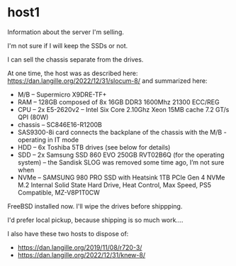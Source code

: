 # host1
Information about the server I'm selling.

I'm not sure if I will keep the SSDs or not.

I can sell the chassis separate from the drives.

At one time, the host was as described here: https://dan.langille.org/2022/12/31/slocum-8/ and summarized here:

* M/B – Supermicro X9DRE-TF+
* RAM – 128GB composed of 8x 16GB DDR3 1600Mhz 21300 ECC/REG
* CPU – 2x E5-2620v2 – Intel Six Core 2.10Ghz Xeon 15MB cache 7.2 GT/s QPI (80W)
* chassis – SC846E16-R1200B
* SAS9300-8i card connects the backplane of the chassis with the M/B - operating in IT mode
* HDD – 6x Toshiba 5TB drives (see below for details)
* SDD – 2x Samsung SSD 860 EVO 250GB RVT02B6Q (for the operating system) – the Sandisk SLOG was removed some time ago, I’m not sure when
* NVMe – SAMSUNG 980 PRO SSD with Heatsink 1TB PCIe Gen 4 NVMe M.2 Internal Solid State Hard Drive, Heat Control, Max Speed, PS5 Compatible, MZ-V8P1T0CW

FreeBSD installed now. I'll wipe the drives before shippping.

I'd prefer local pickup, because shipping is so much work....

I also have these two hosts to dispose of:

* https://dan.langille.org/2019/11/08/r720-3/
* https://dan.langille.org/2022/12/31/knew-8/
